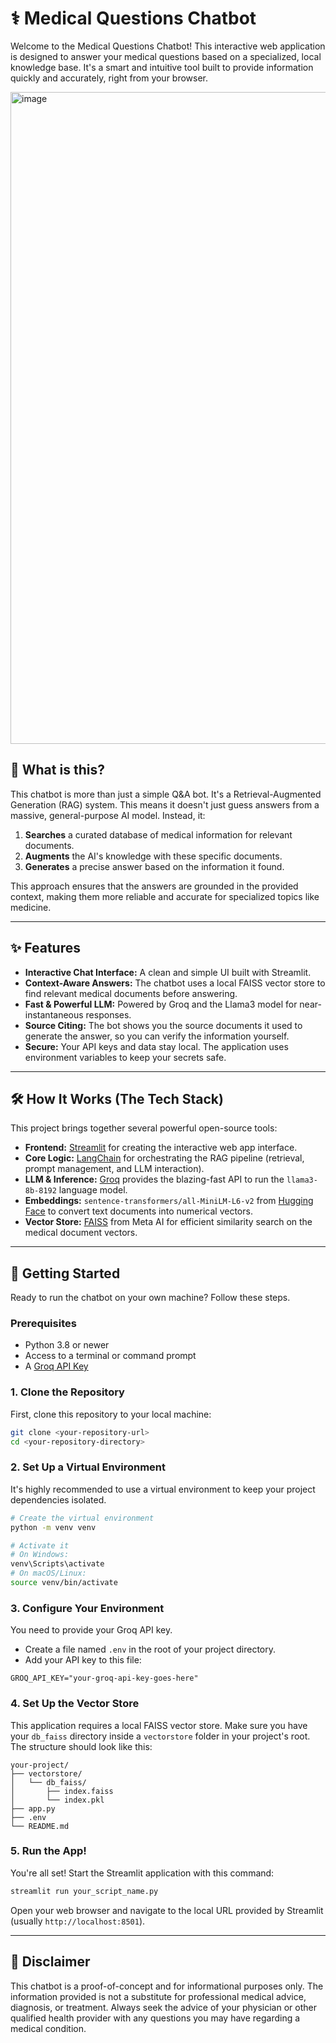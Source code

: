 # ⚕️ Medical Questions Chatbot

Welcome to the Medical Questions Chatbot! This interactive web application is designed to answer your medical questions based on a specialized, local knowledge base. It's a smart and intuitive tool built to provide information quickly and accurately, right from your browser.

<img width="1640" height="1043" alt="image" src="https://github.com/user-attachments/assets/7861bbd0-c5ad-4a54-b035-c27d5fe258ee" />


## 🤔 What is this?

This chatbot is more than just a simple Q&A bot. It's a Retrieval-Augmented Generation (RAG) system. This means it doesn't just guess answers from a massive, general-purpose AI model. Instead, it:
1.  **Searches** a curated database of medical information for relevant documents.
2.  **Augments** the AI's knowledge with these specific documents.
3.  **Generates** a precise answer based on the information it found.

This approach ensures that the answers are grounded in the provided context, making them more reliable and accurate for specialized topics like medicine.

---

## ✨ Features

* **Interactive Chat Interface:** A clean and simple UI built with Streamlit.
* **Context-Aware Answers:** The chatbot uses a local FAISS vector store to find relevant medical documents before answering.
* **Fast & Powerful LLM:** Powered by Groq and the Llama3 model for near-instantaneous responses.
* **Source Citing:** The bot shows you the source documents it used to generate the answer, so you can verify the information yourself.
* **Secure:** Your API keys and data stay local. The application uses environment variables to keep your secrets safe.

---

## 🛠️ How It Works (The Tech Stack)

This project brings together several powerful open-source tools:

* **Frontend:** [Streamlit](https://streamlit.io/) for creating the interactive web app interface.
* **Core Logic:** [LangChain](https://www.langchain.com/) for orchestrating the RAG pipeline (retrieval, prompt management, and LLM interaction).
* **LLM & Inference:** [Groq](https://groq.com/) provides the blazing-fast API to run the `llama3-8b-8192` language model.
* **Embeddings:** `sentence-transformers/all-MiniLM-L6-v2` from [Hugging Face](https://huggingface.co/) to convert text documents into numerical vectors.
* **Vector Store:** [FAISS](https://github.com/facebookresearch/faiss) from Meta AI for efficient similarity search on the medical document vectors.

---

## 🚀 Getting Started

Ready to run the chatbot on your own machine? Follow these steps.

### Prerequisites

* Python 3.8 or newer
* Access to a terminal or command prompt
* A [Groq API Key](https://console.groq.com/keys)

### 1. Clone the Repository

First, clone this repository to your local machine:
```bash
git clone <your-repository-url>
cd <your-repository-directory>
```

### 2. Set Up a Virtual Environment

It's highly recommended to use a virtual environment to keep your project dependencies isolated.

```bash
# Create the virtual environment
python -m venv venv

# Activate it
# On Windows:
venv\Scripts\activate
# On macOS/Linux:
source venv/bin/activate
```

### 3. Configure Your Environment

You need to provide your Groq API key.

* Create a file named `.env` in the root of your project directory.
* Add your API key to this file:

```
GROQ_API_KEY="your-groq-api-key-goes-here"
```

### 4. Set Up the Vector Store

This application requires a local FAISS vector store. Make sure you have your `db_faiss` directory inside a `vectorstore` folder in your project's root. The structure should look like this:

```
your-project/
├── vectorstore/
│   └── db_faiss/
│       ├── index.faiss
│       └── index.pkl
├── app.py
├── .env
└── README.md
```

### 5. Run the App!

You're all set! Start the Streamlit application with this command:

```bash
streamlit run your_script_name.py
```

Open your web browser and navigate to the local URL provided by Streamlit (usually `http://localhost:8501`).

---

## 📜 Disclaimer

This chatbot is a proof-of-concept and for informational purposes only. The information provided is not a substitute for professional medical advice, diagnosis, or treatment. Always seek the advice of your physician or other qualified health provider with any questions you may have regarding a medical condition.



